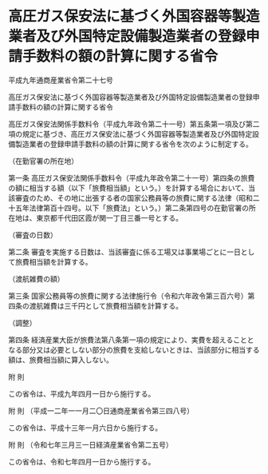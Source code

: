 # 高圧ガス保安法に基づく外国容器等製造業者及び外国特定設備製造業者の登録申請手数料の額の計算に関する省令

平成九年通商産業省令第二十七号

高圧ガス保安法に基づく外国容器等製造業者及び外国特定設備製造業者の登録申請手数料の額の計算に関する省令

高圧ガス保安法関係手数料令（平成九年政令第二十一号）第五条第一項及び第二項の規定に基づき、高圧ガス保安法に基づく外国容器等製造業者及び外国特定設備製造業者の登録申請手数料の額の計算に関する省令を次のように制定する。

（在勤官署の所在地）

第一条 高圧ガス保安法関係手数料令（平成九年政令第二十一号）第四条の旅費の額に相当する額（以下「旅費相当額」という。）を計算する場合において、当該審査のため、その地に出張する者の国家公務員等の旅費に関する法律（昭和二十五年法律第百十四号。以下「旅費法」という。）第二条第四号の在勤官署の所在地は、東京都千代田区霞が関一丁目三番一号とする。

（審査の日数）

第二条 審査を実施する日数は、当該審査に係る工場又は事業場ごとに一日として旅費相当額を計算する。

（渡航雑費の額）

第三条 国家公務員等の旅費に関する法律施行令（令和六年政令第三百六号）第四条の渡航雑費は三千円として旅費相当額を計算する。

（調整）

第四条 経済産業大臣が旅費法第八条第一項の規定により、実費を超えることとなる部分又は必要としない部分の旅費を支給しないときは、当該部分に相当する額は、旅費相当額に算入しない。

附 則

この省令は、平成九年四月一日から施行する。

附 則 （平成一二年一一月二〇日通商産業省令第三四八号）

この省令は、平成十三年一月六日から施行する。

附 則 （令和七年三月三一日経済産業省令第二五号）

この省令は、令和七年四月一日から施行する。
